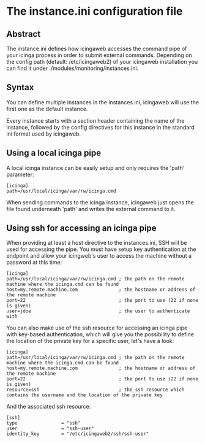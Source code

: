 # <a id="instances"></a> The instance.ini configuration file

## Abstract

The instance.ini defines how icingaweb accesses the command pipe of your icinga process in order to submit external
commands. Depending on the config path (default: /etc/icingaweb2) of your icingaweb installation you can find it
under ./modules/monitoring/instances.ini.

## Syntax

You can define multiple instances in the instances.ini, icingaweb will use the first one as the default instance.

Every instance starts with a section header containing the name of the instance, followed by the config directives for
this instance in the standard ini format used by icingaweb.

## Using a local icinga pipe

A local icinga instance can be easily setup and only requires the 'path' parameter:

    [icinga]
    path=/usr/local/icinga/var/rw/icinga.cmd

When sending commands to the icinga instance, icingaweb just opens the file found underneath 'path' and writes the external
command to it.

## Using ssh for accessing an icinga pipe

When providing at least a host directive to the instances.ini, SSH will be used for accessing the pipe. You must have
setup key authentication at the endpoint and allow your icingweb's user to access the machine without a password at this time:

    [icinga]
    path=/usr/local/icinga/var/rw/icinga.cmd ; the path on the remote machine where the icinga.cmd can be found
    host=my.remote.machine.com               ; the hostname or address of the remote machine
    port=22                                  ; the port to use (22 if none is given)
    user=jdoe                                ; the user to authenticate with

You can also make use of the ssh resource for accessing an icinga pipe with key-based authentication, which will give
you the possibility to define the location of the private key for a specific user, let's have a look:

    [icinga]
    path=/usr/local/icinga/var/rw/icinga.cmd ; the path on the remote machine where the icinga.cmd can be found
    host=my.remote.machine.com               ; the hostname or address of the remote machine
    port=22                                  ; the port to use (22 if none is given)
    resource=ssh                             ; the ssh resource which contains the username and the location of the private key

And the associated ssh resource:

    [ssh]
    type                = "ssh"
    user                = "ssh-user"
    identity_key        = "/etc/icingaweb2/ssh/ssh-user"




